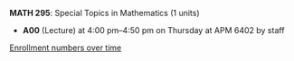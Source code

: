 **MATH 295**: Special Topics in Mathematics (1 units)

- **A00** (Lecture) at 4:00 pm–4:50 pm on Thursday at APM 6402 by staff

[Enrollment numbers over time](./MATH295.tsv)
